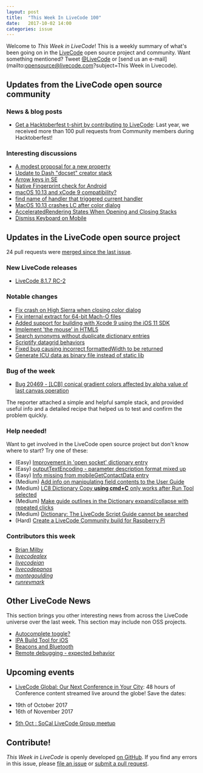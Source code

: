 ```yaml
---
layout: post
title:  "This Week In LiveCode 100"
date:   2017-10-02 14:00
categories: issue
---
```


Welcome to *This Week in LiveCode*!  This is a weekly summary of what's been
going on in the [LiveCode](https://livecode.com/) open source project and
community.  Want something mentioned?  Tweet
[@LiveCode](https://twitter.com/LiveCode) or
[send us an e-mail](mailto:opensource@livecode.com?subject=This Week in Livecode).

## Updates from the LiveCode open source community


### News & blog posts

- [Get a Hacktoberfest t-shirt by contributing to LiveCode](https://hacktoberfest.digitalocean.com): Last year, we received more than 100 pull requests from Community members during Hacktoberfest!


### Interesting discussions

- [A modest proposal for a new property](https://www.mail-archive.com/use-livecode@lists.runrev.com/msg89715.html)
- [Update to Dash "docset" creator stack](https://www.mail-archive.com/use-livecode@lists.runrev.com/msg89716.html)
- [Arrow keys in SE](https://www.mail-archive.com/use-livecode@lists.runrev.com/msg89733.html)
- [Native Fingerprint check for Android](https://www.mail-archive.com/use-livecode@lists.runrev.com/msg89756.html)
- [macOS 10.13 and xCode 9 compatibility?](https://www.mail-archive.com/use-livecode@lists.runrev.com/msg89787.html)
- [find name of handler that triggered current handler](https://www.mail-archive.com/use-livecode@lists.runrev.com/msg89798.html)
- [MacOS 10.13 crashes LC after color dialog](https://www.mail-archive.com/use-livecode@lists.runrev.com/msg89811.html)
- [AcceleratedRendering States When Opening and Closing Stacks](https://www.mail-archive.com/use-livecode@lists.runrev.com/msg89829.html)
- [Dismiss Keyboard on Mobile](https://www.mail-archive.com/use-livecode@lists.runrev.com/msg89834.html)


## Updates in the LiveCode open source project

24 pull requests were [merged since the last issue](https://github.com/search?utf8=✓&q=org%3Alivecode+is%3Apublic+is%3Apr+is%3Amerged+merged%3A2017-09-25..2017-10-01&type=Issues).


### New LiveCode releases

- [LiveCode 8.1.7 RC-2](https://downloads.livecode.com/livecode/#8_1_7)


### Notable changes

- [Fix crash on High Sierra when closing color dialog](https://github.com/livecode/livecode/pull/6012)
- [Fix internal extract for 64-bit Mach-O files](https://github.com/livecode/livecode/pull/5984)
- [Added support for building with Xcode 9 using the iOS 11 SDK](https://github.com/livecode/livecode/pull/5943)
- [Implement 'the mouse' in HTML5](https://github.com/livecode/livecode/pull/5981)
- [Search synonyms without duplicate dictionary entries](https://github.com/livecode/livecode-ide/pull/1765)
- [Scriptify datagrid behaviors](https://github.com/livecode/livecode/pull/5973)
- [Fixed bug causing incorrect formattedWidth to be returned](https://github.com/livecode/livecode/pull/5971)
- [Generate ICU data as binary file instead of static lib](https://github.com/livecode/livecode/pull/5918) 

### Bug of the week

- [Bug 20469 - [LCB] conical gradient colors affected by alpha value of last canvas operation](http://quality.livecode.com/show_bug.cgi?id=20469)

The reporter attached a simple and helpful sample stack, and provided useful info and a detailed recipe that helped us to test and confirm the problem quickly.

### Help needed!

Want to get involved in the LiveCode open source project but don't know where
to start?  Try one of these:

- (Easy) [Improvement in 'open socket' dictionary entry](http://quality.livecode.com/show_bug.cgi?id=19597)
- (Easy) [outputTextEncoding - parameter description format mixed up](http://quality.livecode.com/show_bug.cgi?id=19351)
- (Easy) [Info missing from mobileGetContactData entry](http://quality.livecode.com/show_bug.cgi?id=20359)
- (Medium) [Add info on manipulating field contents to the User Guide](http://quality.livecode.com/show_bug.cgi?id=18990)
- (Medium) [LC8 Dictionary Copy **using cmd+C** only works after Run Tool selected](http://quality.livecode.com/show_bug.cgi?id=17819)
- (Medium) [Make guide outlines in the Dictionary expand/collapse with repeated clicks](http://quality.livecode.com/show_bug.cgi?id=18184)
- (Medium) [Dictionary: The LiveCode Script Guide cannot be searched](http://quality.livecode.com/show_bug.cgi?id=15957)
- (Hard) [Create a LiveCode Community build for Raspberry Pi](http://forums.livecode.com/viewtopic.php?f=76&t=27912)

### Contributors this week

- [Brian Milby](https://github.com/bwmilby)
- *[livecodealex](https://github.com/livecodealex)*
- *[livecodeian](https://github.com/livecodeian)*
- *[livecodepanos](https://github.com/livecodepanos)*
- *[montegoulding](https://github.com/montegoulding)*
- *[runrevmark](https://github.com/runrevmark)*


## Other LiveCode News

This section brings you other interesting news from across the LiveCode universe over the last week. This section may include non OSS projects.

- [Autocomplete toggle?](https://www.mail-archive.com/use-livecode@lists.runrev.com/msg89735.html)
- [IPA Build Tool for iOS](https://www.mail-archive.com/use-livecode@lists.runrev.com/msg89757.html)
- [Beacons and Bluetooth](https://www.mail-archive.com/use-livecode@lists.runrev.com/msg89761.html)
- [Remote debugging - expected behavior](https://www.mail-archive.com/use-livecode@lists.runrev.com/msg89796.html)


## Upcoming events

* [LiveCode Global: Our Next Conference in Your City](https://livecode.com/livecode-global-our-next-conference-in-your-city/): 48 hours of Conference content streamed live around the globe! Save the dates:

- 19th of October 2017
- 16th of November 2017

* [5th Oct : SoCal LiveCode Group meetup](http://forums.livecode.com/viewtopic.php?f=50&t=29750)


## Contribute!

*This Week in LiveCode* is openly developed
[on GitHub](https://github.com/livecode/this-week-in-livecode).
If you find any errors in this issue, please
[file an issue](https://github.com/livecode/this-week-in-livecode/issues) or
[submit a pull request](https://github.com/livecode/this-week-in-livecode/pulls).
